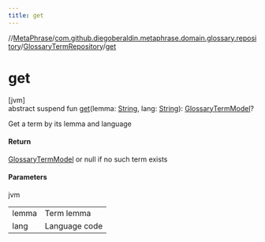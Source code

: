 ```yaml
---
title: get
---
```

//[MetaPhrase](../../../index.html)/[com.github.diegoberaldin.metaphrase.domain.glossary.repository](../index.html)/[GlossaryTermRepository](index.html)/[get](get.html)



# get



[jvm]\
abstract suspend fun [get](get.html)(lemma: [String](https://kotlinlang.org/api/latest/jvm/stdlib/kotlin/-string/index.html), lang: [String](https://kotlinlang.org/api/latest/jvm/stdlib/kotlin/-string/index.html)): [GlossaryTermModel](../../com.github.diegoberaldin.metaphrase.domain.glossary.data/-glossary-term-model/index.html)?



Get a term by its lemma and language



#### Return



[GlossaryTermModel](../../com.github.diegoberaldin.metaphrase.domain.glossary.data/-glossary-term-model/index.html) or null if no such term exists



#### Parameters


jvm

| | |
|---|---|
| lemma | Term lemma |
| lang | Language code |




